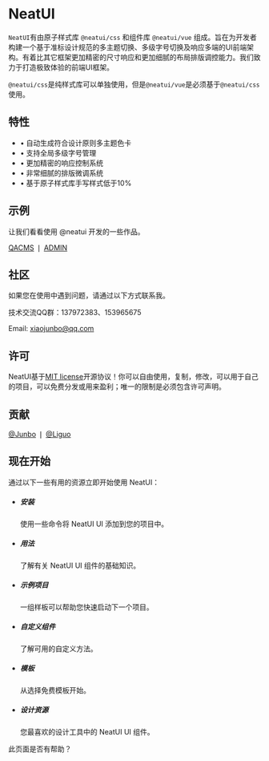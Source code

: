 # NeatUI

`NeatUI`有由原子样式库 `@neatui/css` 和组件库 `@neatui/vue` 组成。旨在为开发者构建一个基于准标设计规范的多主题切换、多级字号切换及响应多端的UI前端架构。有着比其它框架更加精密的尺寸响应和更加细腻的布局排版调控能力。我们致力于打造极致体验的前端UI框架。

`@neatui/css`是纯样式库可以单独使用，但是`@neatui/vue`是必须基于`@neatui/css`使用。

## 特性

- • 自动生成符合设计原则多主题色卡
- • 支持全局多级字号管理
- • 更加精密的响应控制系统
- • 非常细腻的排版微调系统
- • 基于原子样式库手写样式低于10%

## 示例

让我们看看使用 @neatui 开发的一些作品。

[<span class="ux-click">QACMS</span>](https://qacms.fekit.cn/) ❘ [<span class="ux-click">ADMIN</span>](https://case.fekit.cn/aa/)

## 社区

如果您在使用中遇到问题，请通过以下方式联系我。

技术交流QQ群：137972383、153965675

Email: [<span class="ux-click">xiaojunbo@qq.com</span>](xiaojunbo@qq.com)

## 许可

NeatUI基于[<span class="ux-click">MIT license</span>](https://opensource.org/license/MIT)开源协议！你可以自由使用，复制，修改，可以用于自己的项目，可以免费分发或用来盈利；唯一的限制是必须包含许可声明。

## 贡献

[<span class="ux-click">@Junbo</span>](https://github.com/junboxiao) ❘ [<span class="ux-click">@Liguo</span>](https://github.com/LLGLSS)

## 现在开始

通过以下一些有用的资源立即开始使用 NeatUI：

<ul ui-row="space mob-24 pad-12 dpc-8">
  <li>
    <div class="full r-sl b-solid bk-line b-xs n-ms">
      <h5>安装</h5>
      <p class="o-ls fs-ss">使用一些命令将 NeatUI UI 添加到您的项目中。</p>
    </div>
  </li>
  <li>
    <div class="full r-sl b-solid bk-line b-xs n-ms">
      <h5>用法</h5>
      <p class="o-ls fs-ss">了解有关 NeatUI UI 组件的基础知识。</p>
    </div>
  </li>
  <li>
    <div class="full r-sl b-solid bk-line b-xs n-ms">
      <h5>示例项目</h5>
      <p class="o-ls fs-ss">一组样板可以帮助您快速启动下一个项目。</p>
    </div>
  </li>
  <li>
    <div class="full r-sl b-solid bk-line b-xs n-ms">
      <h5>自定义组件</h5>
      <p class="o-ls fs-ss">了解可用的自定义方法。</p>
    </div>
  </li>
  <li>
    <div class="full r-sl b-solid bk-line b-xs n-ms">
      <h5>模板</h5>
      <p class="o-ls fs-ss">从选择免费模板开始。</p>
    </div>
  </li>
  <li>
    <div class="full r-sl b-solid bk-line b-xs n-ms">
      <h5>设计资源</h5>
      <p class="o-ls fs-ss">您最喜欢的设计工具中的 NeatUI UI 组件。</p>
    </div>
  </li>
</ul>

<div class="mt-ls" ui-flex="row xm">
  <div></div>
  <div>此页面是否有帮助？</div>
</div>
